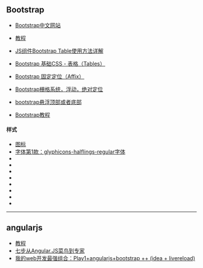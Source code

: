 ## Bootstrap

- [Bootstrap中文网站](http://v3.bootcss.com/getting-started/)
- [教程](http://www.runoob.com/bootstrap/bootstrap-tutorial.html)

- [JS组件Bootstrap Table使用方法详解](http://www.jb51.net/article/79033.htm)
- [Bootstrap 基础CSS - 表格（Tables）](http://blog.csdn.net/zjn0430/article/details/8546488)
- [Bootstrap 固定定位（Affix）](http://jingpin.jikexueyuan.com/article/56863.html)
- [Bootstrap栅格系统，浮动，绝对定位](http://www.jianshu.com/p/d9e50e1a22c8)
- [bootstrap悬浮顶部或者底部](http://www.cnblogs.com/LT0314/p/3740572.html)
- [Bootstrap教程](http://www.ziqiangxuetang.com/bootstrap/bootstrap-modal-plugin.html)

#### 样式
- [图标](http://www.bkjia.com/webzh/951332.html)
- [字体第1款：glyphicons-halflings-regular字体](http://www.ijquery.cn/?p=377)
- []()
- []()
- []()
- []()
- []()
- []()
- []()
- []()

----
## angularjs
- [教程](http://www.runoob.com/angularjs/angularjs-tutorial.html)
- [七步从Angular.JS菜鸟到专家](http://developer.51cto.com/art/201311/416334.htm)
- [我的web开发最强组合：Play1+angularjs+bootstrap ++ (idea + livereload)](http://get.ftqq.com/572.get)
- [Angular 2.0 和 1.x比较](http://www.html-js.com/article/2743)
- [angularjs中如何根据表格数据中的值修改样式。](https://segmentfault.com/q/1010000006899655)
- [angularjs 控制style](http://blog.csdn.net/pdw2009/article/details/49232209)
- [angularjs 利用$http post数据](http://blog.csdn.net/qq_19245589/article/details/38665365)
- [angularjs之ui-bootstrap的使用](http://blog.csdn.net/zsz459520690/article/details/50158045)
- [通过Ajax post Json类型的数据到Controller](http://www.cnblogs.com/jx270/p/4554875.html)
- []()
- []()
- []()
- []()


**ng-model** 指令把元素值（比如输入域的值）绑定到应用程序。

**ng-repeat** 指令会重复一个 HTML 元素：**ng-repeat** 指令对于集合中（数组中）的每个项会 **克隆一次 HTML 元素**。

**ng-app** 指令定义了 AngularJS 应用程序的 **根元素**。

**ng-app** 指令在网页加载完毕时会**自动引导**（自动初始化）应用程序。



你可以使用 **.directive** 函数来添加自定义的指令。

要调用自定义指令，HTML 元素上需要添加自定义指令名。

使用驼峰法来命名一个指令， **runoobDirective**, 但在使用它时需要以 **-** 分割, **runoob-directive**:

- 双向绑定，在修改输入域的值时， AngularJS 属性的值也将修改：

  ````html
  <div ng-app="myApp" ng-controller="myCtrl">
      名字: <input ng-model="name">
      <h1>你输入了: {{name}}</h1>
  </div>
  ````



scope概述：

AngularJS 应用组成如下：

- View(视图), 即 HTML。
- Model(模型), 当前视图中可用的数据。
- Controller(控制器), 即 JavaScript 函数，可以添加或修改属性。

scope 是模型。

scope 是一个 JavaScript 对象，带有属性和方法，这些属性和方法可以在视图和控制器中使用。



根作用域

所有的应用都有一个 **$rootScope**，它可以作用在 **ng-app** 指令包含的所有 HTML 元素中。

**$rootScope** 可作用于整个应用中。是各个 controller 中 scope 的桥梁。用 rootscope 定义的值，可以在各个 controller 中使用。

- []()
- []()
- []()


table table-bordered table-hover table-striped tablesorter
table table-bordered table-hover tablesorter



#### 其他

[免费的开源项目 CDN 服务](http://www.bootcdn.cn/)



#####  分页

[AngularJs的UI组件ui-Bootstrap分享（五）——Pager和Pagination](http://www.mamicode.com/info-detail-1419435.html)

[angular+bootstrap+spring boot实现分页](http://blog.csdn.net/dalangzhonghangxing/article/details/51982878)

需要引入

```
<script src="http://cdn.bootcss.com/angular-ui-bootstrap/0.11.2/ui-bootstrap-tpls.js"></script>
<!-- 这两个文件中有tpl的是包含模板的，没有tpl的是不包含模板的，一般引入包含模板的uib文件 -->
<pagination total-items="bigTotalItems" ng-change="showItems()"
                                    ng-model="bigCurrentPage" items-per-page="itemSize" max-size="maxSize"
                                    force-ellipses="true" class="pagination-sm" rotate="false"
                                    boundary-links="true" num-pages="numPages" previous-text="上一页" next-text="下一页"
                                    first-text="首页" last-text="尾页"></pagination>
                                    
     var app = angular.module('fincar-user-app', ['ui.bootstrap']);
                                   
```



#### 参考网站

- table

[Bootstrap table的一些简单使用总结](http://blog.csdn.net/white__cat/article/details/53455743)

[Bootstrap-Table实现从服务器加载数据进行显示](http://blog.csdn.net/lzx_longyou/article/details/50563907)

[JS组件系列——表格组件神器：bootstrap table（三：终结篇，最后的干货福利）](http://www.cnblogs.com/landeanfen/p/5005367.html)

[jQuery获取多种input值的方法](http://www.cnblogs.com/qinzi/archive/2012/10/25/2738646.html)

[日期时间选择器](http://www.bootcss.com/p/bootstrap-datetimepicker/index.htm)

[bootstrap的日期选择器插件](http://blog.csdn.net/qq_26222859/article/details/51695092)

[说说Angular中的$timeOut定时器](http://sentsin.com/web/486.html)

 [Bootstrap-select多选下拉框实现](http://www.cnblogs.com/anny0404/p/5329960.html)

 [bootstrap-datetimepicker时间控件](http://www.cnblogs.com/benyu-aimao/p/4095583.html)

 [多功能jQuery日期控件 jeDate](http://www.sucaijiayuan.com/Js/DateTime/1371.html)

[jeDate日期控件](http://www.jayui.com/jedate/)

 [AngularJs的UI组件ui-Bootstrap分享（四）——Datepicker Popup](http://www.cnblogs.com/pilixiami/p/5611346.html) 这里还有其他的很多ui-bootstrap文章

-[实现在HTML页面加载完毕后执行某个JS的两种方法                           ](http://blog.csdn.net/u010327174/article/details/49098527)

[用JS获取地址栏参数的方法（超级简单）](http://www.cnblogs.com/fishtreeyu/archive/2011/02/27/1966178.html)

-[10个国内外jQuery的CDN性能大比拼](http://www.cnblogs.com/xiyangbaixue/p/3957893.html)

````html
<script type="text/javascript" src="//ajax.googleapis.com/ajax/libs/jquery/1.11.1/jquery.min.js"></script>
<script>window.jQuery || document.write('<script src="js/jquery-1.11.1.min.js" type="text/javascript"><\/script>')</script>
````



[]()

[]()

[]()

[]()

[]()

[]()

[]()

[]()